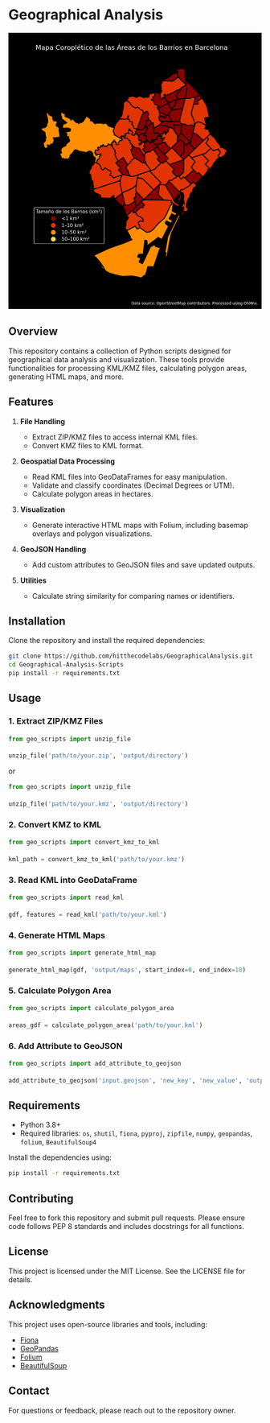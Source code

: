# Geographical Analysis

![Map](./images/coropletic_map_barcelona.png)

## Overview
This repository contains a collection of Python scripts designed for geographical data analysis and visualization. These tools provide functionalities for processing KML/KMZ files, calculating polygon areas, generating HTML maps, and more.

## Features

1. **File Handling**
    - Extract ZIP/KMZ files to access internal KML files.
    - Convert KMZ files to KML format.

2. **Geospatial Data Processing**
    - Read KML files into GeoDataFrames for easy manipulation.
    - Validate and classify coordinates (Decimal Degrees or UTM).
    - Calculate polygon areas in hectares.

3. **Visualization**
    - Generate interactive HTML maps with Folium, including basemap overlays and polygon visualizations.

4. **GeoJSON Handling**
    - Add custom attributes to GeoJSON files and save updated outputs.

5. **Utilities**
    - Calculate string similarity for comparing names or identifiers.

## Installation

Clone the repository and install the required dependencies:

```bash
git clone https://github.com/hitthecodelabs/GeographicalAnalysis.git
cd Geographical-Analysis-Scripts
pip install -r requirements.txt
```

## Usage

### 1. Extract ZIP/KMZ Files
```python
from geo_scripts import unzip_file

unzip_file('path/to/your.zip', 'output/directory')
```

or

```python
from geo_scripts import unzip_file

unzip_file('path/to/your.kmz', 'output/directory')
```

### 2. Convert KMZ to KML
```python
from geo_scripts import convert_kmz_to_kml

kml_path = convert_kmz_to_kml('path/to/your.kmz')
```

### 3. Read KML into GeoDataFrame
```python
from geo_scripts import read_kml

gdf, features = read_kml('path/to/your.kml')
```

### 4. Generate HTML Maps
```python
from geo_scripts import generate_html_map

generate_html_map(gdf, 'output/maps', start_index=0, end_index=10)
```

### 5. Calculate Polygon Area
```python
from geo_scripts import calculate_polygon_area

areas_gdf = calculate_polygon_area('path/to/your.kml')
```

### 6. Add Attribute to GeoJSON
```python
from geo_scripts import add_attribute_to_geojson

add_attribute_to_geojson('input.geojson', 'new_key', 'new_value', 'output.geojson')
```

## Requirements

- Python 3.8+
- Required libraries: `os`, `shutil`, `fiona`, `pyproj`, `zipfile`, `numpy`, `geopandas`, `folium`, `BeautifulSoup4`

Install the dependencies using:

```bash
pip install -r requirements.txt
```

## Contributing

Feel free to fork this repository and submit pull requests. Please ensure code follows PEP 8 standards and includes docstrings for all functions.

## License

This project is licensed under the MIT License. See the LICENSE file for details.

## Acknowledgments

This project uses open-source libraries and tools, including:

- [Fiona](https://github.com/Toblerity/Fiona)
- [GeoPandas](https://geopandas.org/)
- [Folium](https://python-visualization.github.io/folium/)
- [BeautifulSoup](https://www.crummy.com/software/BeautifulSoup/)

## Contact

For questions or feedback, please reach out to the repository owner.

